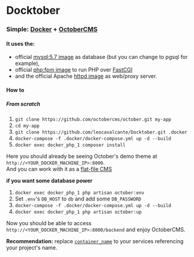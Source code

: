 # Docktober
### Simple: [Docker](https://www.docker.com/) + [OctoberCMS](http://octobercms.com/)

#### It uses the:
- official [mysql:5.7 image](https://hub.docker.com/_/mysql/) as database (but you can change to pgsql for example),
- official [php:fpm image](https://hub.docker.com/_/php/) to run PHP over [FastCGI](https://en.wikipedia.org/wiki/FastCGI)
- and the official Apache [httpd image](https://hub.docker.com/_/httpd/) as web/proxy server.

#### How to

##### From scratch

1. `git clone https://github.com/octobercms/october.git my-app`
2. `cd my-app`
3. `git clone https://github.com/leocavalcante/Docktober.git .docker`
4. `docker-compose -f .docker/docker-compose.yml up -d --build`
5. `docker exec docker_php_1 composer install`

Here you should already be seeing October's demo theme at `http://<YOUR_DOCKER_MACHINE_IP>:8000`.<br>
And you can work with it as a [flat-file CMS](https://vimeo.com/172202661)

**if you want some database power**

1. `docker exec docker_php_1 php artisan october:env`
2. Set `.env`'s `DB_HOST` to `db` and add some `DB_PASSWORD`
3. `docker-compose -f .docker/docker-compose.yml up -d --build`
4. `docker exec docker_php_1 php artisan october:up`

Now you should be able to access `http://<YOUR_DOCKER_MACHINE_IP>:8000/backend` and enjoy OctoberCMS.

**Recommendation:** replace [`container_name`](https://docs.docker.com/compose/compose-file/#/container-name) to your services referencing your project's name.
